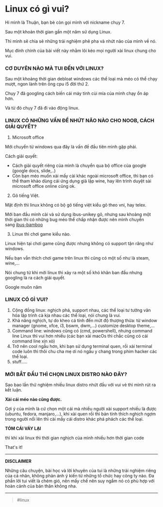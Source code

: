 # Linux có gì vui?

Hi mình là Thuận, bạn bè còn gọi mình với nickname chụy 7.

Sau một khoản thời gian gần một năm sử dụng Linux.

Thì mình sẽ chia sẻ những trải nghiệm phê pha và nhứt não của mình về nó.

Mục đính chính của bài viết này nhằm lôi kéo mọi người xài linux chung cho vui.

### CƠ DUYÊN NÀO MÀ TUI ĐẾN VỚI LINUX?

Sau một khoảng thời gian debloat windows các thể loại mà méo có thể chạy mượt, ngon lành trên ông cpu i5 đời thứ 2.

Chụy 7 đã googling cách biến cái máy tính cùi mía của mình chạy ổn áp hơn.

Và từ đó chụy 7 đã đi vào động linux.

### LINUX CÓ NHỮNG VẤN ĐỀ NHỨT NÃO NÀO CHO NOOB, CÁCH GIẢI QUYẾT?

1. Microsoft office

Mới chuyển từ windows qua đây là vấn đề đầu tiên mình gặp phải.

Cách giải quyết:

- Cách giải quyết riêng của mình là chuyển qua bộ office của google (google docs, slide,..)
- Còn bạn méo muốn xài mấy cài khác ngoài microsoft office, thì bạn có thể tham khảo dùng cái ứng dụng giả lập wine, hay lên trình duyệt sài microsoft office online cũng ok.

2. Gõ tiếng Việt.

Mặt định thì linux không có bộ gõ tiếng việt kiểu gõ theo vni, hay telex.

Mới ban đầu mình cài và sử dụng ibus-unikey gõ, nhưng sau khoảng một thời gian thì có những bug méo thể chấp nhận được nên mình chuyển sang [ibus-bamboo](https://l.facebook.com/l.php?u=https%3A%2F%2Fgithub.com%2FBambooEngine%2Fibus-bamboo%3Ffbclid%3DIwAR1pBJh-TRXczFoXoph62kLJKBmdiiJVRluoBQVik2NUVDwXvL7JL2hAYmY&h=AT1VcwCkj1vnZ884iiQAcP9a_tDkJg5zzWILHwcnzWYSxx_Ply3gjQnXEupeP4QCUCKZc2Uf_7saHai5Lw7T7MaR2E-R-5Y_55UJ7xDz8OyNKCA84GKrBQ44sgwg77l-s3eY0qzFSBNc&__tn__=-UK-R&c[0]=AT0YHdPqaQRW0kiGjDgz63H3_XiASlF7B52lzY-69yb3SjtGTj8r1i8ubC8946V44tK-dKZr03RpHBKjLt9RUQGF9pGsHiId3ptn2Rx1inhYuwUTmuXDEGurZqShOnVRZNpCuWzksV-gKeEhx6kIWvwPgwuFZ41jEfrV42yLzckSrKTrM3TfZ4DCKs9cP3ezIv3cMfO58E_EXdTrQ76z)

3. Linux thì chơi game kiểu nào.

Linux hiện tại chơi game cũng được nhưng không có support tận răng như windows.

Nếu bạn vẫn thích chơi game trên linux thì cũng có một số như là steam, wine,...

Nói chung từ khi mới linux thì xảy ra một số khó khăn ban đầu nhưng googling là ra cách giải quyết.

Google muôn năm

### LINUX CÓ GÌ VUI?

1. Cộng đồng linux: nghịch phá, support nhau, các thể loại tư tưởng văn hóa lập trình cà kịa nhau các thể loại, nói chung là vui.
2. Khả năng nghịch, tự do kheo cá tính đến mứt độ thượng thừa: từ window manager (gnome, xfce, i3, bswm, dwm,...) customize desktop theme,...
3. Command line: windows cũng có (cmd, powershell), nhưng command line Linux thì vui hơn nhiều (các bạn xài macOs thì chắc cũng có cái command line xịn xò)
4. Trở nên cool ngầu hơn, khi bạn sử dụng terminal quen, rồi xài terminal code luôn thì thôi chu cha mẹ ơi nó ngầu y chang trong phim hacker các thể loại.
5. stuff.....

### MỚI BẮT ĐẦU THÌ CHỌN LINUX DISTRO NÀO ĐÂY?

Sao bao lần thử nghiệm nhiều linux distro nhứt đầu với vui vẻ thì mình rút ra kết luận.

**Xài cái méo nào cũng được.**

Gợi ý của mình là cứ chọn một cái mà nhiều người xài support nhiều là được (ubuntu, fedora, manjaro,...), khi xài quen rồi thì bản tính thích nghịch ngợm trong người nổi lên thì cài mấy cái distro khác phá phách các thể loại.

**TÓM CÁI VÁY LẠI**

thì khi xài linux thì thời gian nghịch của mình nhiều hơn thời gian code

That's it!

---

**DISCLAIMER**

Những câu chuyện, bài học và lời khuyên của tui là những trải nghiệm riêng của cá nhân, không phản ánh ý kiến từ những tổ chức hay công ty nào. Đa phần lời tui viết là chém gió, nên mấy chế nên suy ngẩm nó có phù hợp với hoàn cảnh của bản thân không nha.

---
> #linux
